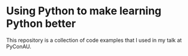 # Using Python to make learning Python better

This repository is a collection of code examples that I used in my talk at PyConAU.
